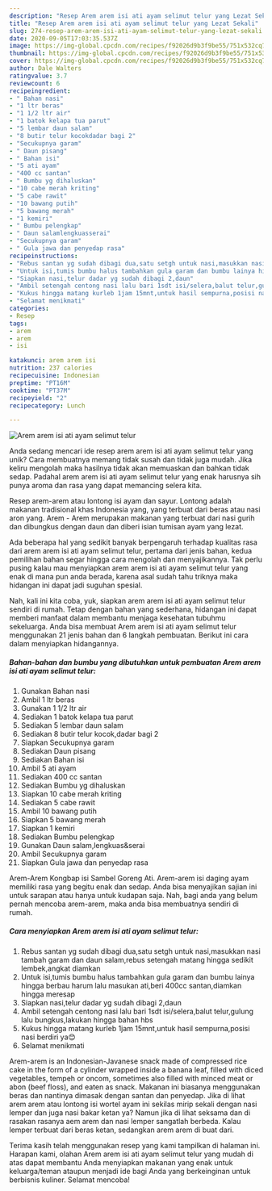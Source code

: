 ```yaml
---
description: "Resep Arem arem isi ati ayam selimut telur yang Lezat Sekali"
title: "Resep Arem arem isi ati ayam selimut telur yang Lezat Sekali"
slug: 274-resep-arem-arem-isi-ati-ayam-selimut-telur-yang-lezat-sekali
date: 2020-09-05T17:03:35.537Z
image: https://img-global.cpcdn.com/recipes/f92026d9b3f9be55/751x532cq70/arem-arem-isi-ati-ayam-selimut-telur-foto-resep-utama.jpg
thumbnail: https://img-global.cpcdn.com/recipes/f92026d9b3f9be55/751x532cq70/arem-arem-isi-ati-ayam-selimut-telur-foto-resep-utama.jpg
cover: https://img-global.cpcdn.com/recipes/f92026d9b3f9be55/751x532cq70/arem-arem-isi-ati-ayam-selimut-telur-foto-resep-utama.jpg
author: Dale Walters
ratingvalue: 3.7
reviewcount: 6
recipeingredient:
- " Bahan nasi"
- "1 ltr beras"
- "1 1/2 ltr air"
- "1 batok kelapa tua parut"
- "5 lembar daun salam"
- "8 butir telur kocokdadar bagi 2"
- "Secukupnya garam"
- " Daun pisang"
- " Bahan isi"
- "5 ati ayam"
- "400 cc santan"
- " Bumbu yg dihaluskan"
- "10 cabe merah kriting"
- "5 cabe rawit"
- "10 bawang putih"
- "5 bawang merah"
- "1 kemiri"
- " Bumbu pelengkap"
- " Daun salamlengkuasserai"
- "Secukupnya garam"
- " Gula jawa dan penyedap rasa"
recipeinstructions:
- "Rebus santan yg sudah dibagi dua,satu setgh untuk nasi,masukkan nasi tambah garam dan daun salam,rebus setengah matang hingga sedikit lembek,angkat diamkan"
- "Untuk isi,tumis bumbu halus tambahkan gula garam dan bumbu lainya hingga berbau harum lalu masukan ati,beri 400cc santan,diamkan hingga meresap"
- "Siapkan nasi,telur dadar yg sudah dibagi 2,daun"
- "Ambil setengah centong nasi lalu bari 1sdt isi/selera,balut telur,gulung lalu bungkus,lakukan hingga bahan hbs"
- "Kukus hingga matang kurleb 1jam 15mnt,untuk hasil sempurna,posisi nasi berdiri ya😊"
- "Selamat menikmati"
categories:
- Resep
tags:
- arem
- arem
- isi

katakunci: arem arem isi 
nutrition: 237 calories
recipecuisine: Indonesian
preptime: "PT16M"
cooktime: "PT37M"
recipeyield: "2"
recipecategory: Lunch

---
```



![Arem arem isi ati ayam selimut telur](https://img-global.cpcdn.com/recipes/f92026d9b3f9be55/751x532cq70/arem-arem-isi-ati-ayam-selimut-telur-foto-resep-utama.jpg)

Anda sedang mencari ide resep arem arem isi ati ayam selimut telur yang unik? Cara membuatnya memang tidak susah dan tidak juga mudah. Jika keliru mengolah maka hasilnya tidak akan memuaskan dan bahkan tidak sedap. Padahal arem arem isi ati ayam selimut telur yang enak harusnya sih punya aroma dan rasa yang dapat memancing selera kita.

Resep arem-arem atau lontong isi ayam dan sayur. Lontong adalah makanan tradisional khas Indonesia yang, yang terbuat dari beras atau nasi aron yang. Arem - Arem merupakan makanan yang terbuat dari nasi gurih dan dibungkus dengan daun dan diberi isian tumisan ayam yang lezat.

Ada beberapa hal yang sedikit banyak berpengaruh terhadap kualitas rasa dari arem arem isi ati ayam selimut telur, pertama dari jenis bahan, kedua pemilihan bahan segar hingga cara mengolah dan menyajikannya. Tak perlu pusing kalau mau menyiapkan arem arem isi ati ayam selimut telur yang enak di mana pun anda berada, karena asal sudah tahu triknya maka hidangan ini dapat jadi suguhan spesial.


Nah, kali ini kita coba, yuk, siapkan arem arem isi ati ayam selimut telur sendiri di rumah. Tetap dengan bahan yang sederhana, hidangan ini dapat memberi manfaat dalam membantu menjaga kesehatan tubuhmu sekeluarga. Anda bisa membuat Arem arem isi ati ayam selimut telur menggunakan 21 jenis bahan dan 6 langkah pembuatan. Berikut ini cara dalam menyiapkan hidangannya.

<!--inarticleads1-->

##### Bahan-bahan dan bumbu yang dibutuhkan untuk pembuatan Arem arem isi ati ayam selimut telur:

1. Gunakan  Bahan nasi
1. Ambil 1 ltr beras
1. Gunakan 1 1/2 ltr air
1. Sediakan 1 batok kelapa tua parut
1. Sediakan 5 lembar daun salam
1. Sediakan 8 butir telur kocok,dadar bagi 2
1. Siapkan Secukupnya garam
1. Sediakan  Daun pisang
1. Sediakan  Bahan isi
1. Ambil 5 ati ayam
1. Sediakan 400 cc santan
1. Sediakan  Bumbu yg dihaluskan
1. Siapkan 10 cabe merah kriting
1. Sediakan 5 cabe rawit
1. Ambil 10 bawang putih
1. Siapkan 5 bawang merah
1. Siapkan 1 kemiri
1. Sediakan  Bumbu pelengkap
1. Gunakan  Daun salam,lengkuas&amp;serai
1. Ambil Secukupnya garam
1. Siapkan  Gula jawa dan penyedap rasa


Arem-Arem Kongbap isi Sambel Goreng Ati. Arem-arem isi daging ayam memiliki rasa yang begitu enak dan sedap. Anda bisa menyajikan sajian ini untuk sarapan atau hanya untuk kudapan saja. Nah, bagi anda yang belum pernah mencoba arem-arem, maka anda bisa membuatnya sendiri di rumah. 

<!--inarticleads2-->

##### Cara menyiapkan Arem arem isi ati ayam selimut telur:

1. Rebus santan yg sudah dibagi dua,satu setgh untuk nasi,masukkan nasi tambah garam dan daun salam,rebus setengah matang hingga sedikit lembek,angkat diamkan
1. Untuk isi,tumis bumbu halus tambahkan gula garam dan bumbu lainya hingga berbau harum lalu masukan ati,beri 400cc santan,diamkan hingga meresap
1. Siapkan nasi,telur dadar yg sudah dibagi 2,daun
1. Ambil setengah centong nasi lalu bari 1sdt isi/selera,balut telur,gulung lalu bungkus,lakukan hingga bahan hbs
1. Kukus hingga matang kurleb 1jam 15mnt,untuk hasil sempurna,posisi nasi berdiri ya😊
1. Selamat menikmati


Arem-arem is an Indonesian-Javanese snack made of compressed rice cake in the form of a cylinder wrapped inside a banana leaf, filled with diced vegetables, tempeh or oncom, sometimes also filled with minced meat or abon (beef floss), and eaten as snack. Makanan ini biasanya menggunakan beras dan nantinya dimasak dengan santan dan penyedap. Jika di lihat arem arem atau lontong isi wortel ayam ini sekilas mirip sekali dengan nasi lemper dan juga nasi bakar ketan ya? Namun jika di lihat seksama dan di rasakan rasanya aem arem dan nasi lemper sangatlah berbeda. Kalau lemper terbuat dari beras ketan, sedangkan arem arem di buat dari. 

Terima kasih telah menggunakan resep yang kami tampilkan di halaman ini. Harapan kami, olahan Arem arem isi ati ayam selimut telur yang mudah di atas dapat membantu Anda menyiapkan makanan yang enak untuk keluarga/teman ataupun menjadi ide bagi Anda yang berkeinginan untuk berbisnis kuliner. Selamat mencoba!
